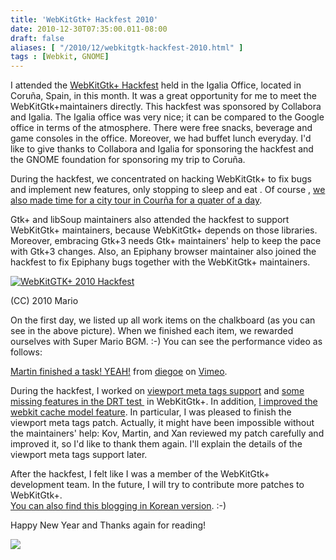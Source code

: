 ```yaml
---
title: 'WebKitGtk+ Hackfest 2010'
date: 2010-12-30T07:35:00.011-08:00
draft: false
aliases: [ "/2010/12/webkitgtk-hackfest-2010.html" ]
tags : [Webkit, GNOME]
---
```


I attended the [WebKitGtk+ Hackfest](http://live.gnome.org/Hackfests/WebKitGTK2010) held in the Igalia Office, located in Coruña, Spain, in this month. It was a great opportunity for me to meet the WebKitGtk+maintainers directly. This hackfest was sponsored by Collabora and Igalia. The Igalia office was very nice; it can be compared to the Google office in terms of the atmosphere. There were free snacks, beverage and game consoles in the office. Moreover, we had buffet lunch everyday. I'd like to give thanks to Collabora and Igalia for sponsoring the hackfest and the GNOME foundation for sponsoring my trip to Coruña.  
  

During the hackfest, we concentrated on hacking WebKitGtk+ to fix bugs and implement new features, only stopping to sleep and eat . Of course , [we also made time for a city tour in Courña for a quater of a day](http://www.flickr.com/photos/joone/sets/72157625444172107/ "we also made time for a city tour in Courña for a quater of a day").  
  
Gtk+ and libSoup maintainers also attended the hackfest to support WebKitGtk+ maintainers, because WebKitGtk+ depends on those libraries. Moreover, embracing Gtk+3 needs Gtk+ maintainers' help to keep the pace with Gtk+3 changes. Also, an Epiphany browser maintainer also joined the hackfest to fix Epiphany bugs together with the WebKitGtk+ maintainers.  
  

[![WebKitGTK+ 2010 Hackfest](http://farm6.static.flickr.com/5089/5248952165_d92543f7a8.jpg)](http://www.flickr.com/photos/mariosp/5248952165/ "WebKitGTK+ 2010 Hackfest by mariosp, on Flickr")

(CC) 2010 Mario

On the first day, we listed up all work items on the chalkboard (as you can see in the above picture). When we finished each item, we rewarded ourselves with Super Mario BGM. :-) You can see the performance video as follows:  
  
[Martin finished a task! YEAH!](http://vimeo.com/17619887) from [diegoe](http://vimeo.com/user1535450) on [Vimeo](http://vimeo.com/).  
  
During the hackfest, I worked on [viewport meta tags support](http://trac.webkit.org/changeset/73608 "viewport meta tags support") and [some missing features in the DRT test ](http://trac.webkit.org/changeset/73714 "some missing features in dump render tree") in WebKitGtk+. In addition, [I improved the webkit cache model feature](http://trac.webkit.org/changeset/73353 "I improved the webkit cache model feature"). In particular, I was pleased to finish the viewport meta tags patch. Actually, it might have been impossible without the maintainers' help: Kov, Martin, and Xan reviewed my patch carefully and improved it, so I'd like to thank them again. I'll explain the details of the viewport meta tags support later.  
  
After the hackfest, I felt like I was a member of the WebKitGtk+ development team. In the future, I will try to contribute more patches to WebKitGtk+.  
[You can also find this blogging in Korean version](http://opensoftware.kr/entry/WebKitGtk-Hackfest-2010-%ED%9B%84%EA%B8%B0 "You can also find this bloggig in Korean version"). :-)  
  
Happy New Year and Thanks again for reading!  
  

[![](http://3.bp.blogspot.com/_vr2B2ySFJkY/TTMRBgu8tSI/AAAAAAAAAR0/spDQpZ6_4nw/s1600/dd8mz97c_571cbdt55cf_b.png)](http://3.bp.blogspot.com/_vr2B2ySFJkY/TTMRBgu8tSI/AAAAAAAAAR0/spDQpZ6_4nw/s1600/dd8mz97c_571cbdt55cf_b.png)
